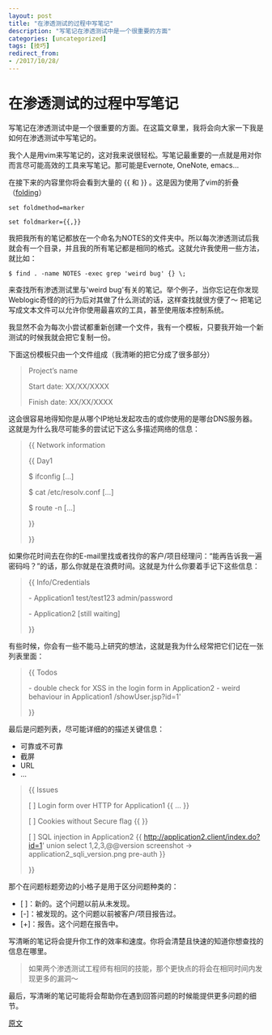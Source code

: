 ```yaml
---
layout: post
title: "在渗透测试的过程中写笔记"
description: "写笔记在渗透测试中是一个很重要的方面"
categories: [uncategorized]
tags: [技巧]
redirect_from:
- /2017/10/28/
---
```


# 在渗透测试的过程中写笔记

写笔记在渗透测试中是一个很重要的方面。在这篇文章里，我将会向大家一下我是如何在渗透测试中写笔记的。

我个人是用vim来写笔记的，这对我来说很轻松。写笔记最重要的一点就是用对你而言尽可能高效的工具来写笔记。那可能是Evernote, OneNote, emacs…

在接下来的内容里你将会看到大量的 {{ 和 }} 。这是因为使用了vim的折叠（[folding](http://vim.wikia.com/wiki/Folding)）

	set foldmethod=marker

	set foldmarker={{,}}

我把我所有的笔记都放在一个命名为NOTES的文件夹中。所以每次渗透测试后我就会有一个目录，并且我的所有笔记都是相同的格式。这就允许我使用一些方法，就比如：

	$ find . -name NOTES -exec grep 'weird bug' {} \;

来查找所有渗透测试里与'weird bug'有关的笔记。举个例子，当你忘记在你发现Weblogic奇怪的的行为后对其做了什么测试的话，这样查找就很方便了～
把笔记写成文本文件可以允许你使用最喜欢的工具，甚至使用版本控制系统。

我显然不会为每次小尝试都重新创建一个文件，我有一个模板，只要我开始一个新测试的时候我就会把它复制一份。

下面这份模板只由一个文件组成（我清晰的把它分成了很多部分）

> Project’s name
> 
> Start date: XX/XX/XXXX 
> 
> Finish date: XX/XX/XXXX

这会很容易地得知你是从哪个IP地址发起攻击的或你使用的是哪台DNS服务器。这就是为什么我尽可能多的尝试记下这么多描述网络的信息：

> {{ Network information 
> 
> {{ Day1 
>  
> \$ ifconfig 
> [...] 
>  
> \$ cat /etc/resolv.conf 
> [...] 
>  
> \$ route -n 
> [...] 
>  
> }} 
>  
> }} 

如果你花时间去在你的E-mail里找或者找你的客户/项目经理问：“能再告诉我一遍密码吗？”的话，那么你就是在浪费时间。这就是为什么你要着手记下这些信息：

> {{ Info/Credentials 
>  
> \- Application1 
> test/test123 
> admin/password 
>   
> \- Application2 
> [still waiting] 
>  
> }}
 
有些时候，你会有一些不能马上研究的想法，这就是我为什么经常把它们记在一张列表里面：

> {{ Todos
>  
> \- double check for XSS in the login form in Application2
> \- weird behaviour in Application1 /showUser.jsp?id=1'
>  
> }}

最后是问题列表，尽可能详细的的描述关键信息：
- 可靠或不可靠
- 截屏
- URL
- ...

> {{ Issues
>  
> [ ] Login form over HTTP for Application1
> {{
> ...
> }}
>  
> [ ] Cookies without Secure flag 
> {{
> }}
>  
> [ ] SQL injection in Application2
> {{
> http://application2.client/index.do?id=1' union select 1,2,3,@@version
> screenshot -> application2_sqli_version.png
> pre-auth
> }}
>  
> }}

那个在问题标题旁边的小格子是用于区分问题种类的：
- [ ]：新的。这个问题以前从未发现。
- [-]：被发现的。这个问题以前被客户/项目报告过。
- [+]：报告。这个问题在报告中。

写清晰的笔记将会提升你工作的效率和速度。你将会清楚且快速的知道你想查找的信息在哪里。

> 如果两个渗透测试工程师有相同的技能，那个更快点的将会在相同时间内发现更多的漏洞～

最后，写清晰的笔记可能将会帮助你在遇到回答问题的时候能提供更多问题的细节。

[原文](https://blog.pentesterlab.com/keeping-notes-during-a-pentest-security-assessment-code-review-7e6db8091a66)
